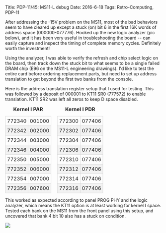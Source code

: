 Title: PDP-11/45: MS11-L debug
Date: 2016-6-18
Tags: Retro-Computing, PDP-11

After addressing the -15V problem on the MS11, most of the bad behaviors seem to have cleared up except a stuck (on)
bit 6 in the first 16K words of address space (000000-077776).  Hooked up the new logic analyzer (pic below), and it
has been very useful in troubleshooting the board -- can easily capture and inspect the timing of complete memory
cycles.  Definitely worth the investment!

Using the analyzer, I was able to verify the refresh and chip select logic on the board, then track down the stuck bit
to what seems to be a single failed DRAM chip (E96 on the MS11-L engineering drawings).  I'd like to test the entire
card before ordering replacement parts, but need to set up address translation to get beyond the first two banks from
the console.

Here is the address translation register setup that I used for testing.  This was followed by a deposit of 000001 to
KT11 SR0 (777572) to enable translation.  KT11 SR2 was left all zeros to keep D space disabled.

<style>
.memlist { display: inline; border-collapse: collapse; margin-right: 1em; }
.memlist caption { font-weight: bold; }
.memlist tr:nth-child(even) { background-color: #f2f2f2; }
.memlist th, .memlist td { padding: 5px; }
.memlist td { border: 1px solid lightgray; font-family: "Courier" monospace; }
</style>

<table class="memlist">
<caption>Kernel I PAR</caption>
<tbody>
<tr><td>772340</td><td>001000</td></tr>
<tr><td>772342</td><td>002000</td></tr>
<tr><td>772344</td><td>003000</td></tr>
<tr><td>772346</td><td>004000</td></tr>
<tr><td>772350</td><td>005000</td></tr>
<tr><td>772352</td><td>006000</td></tr>
<tr><td>772354</td><td>007000</td></tr>
<tr><td>772356</td><td>007600</td></tr>
</tbody>
</table>

<table class="memlist">
<caption>Kernel I PDR</caption>
<tbody>
<tr><td>772300</td><td>077406</td></tr>
<tr><td>772302</td><td>077406</td></tr>
<tr><td>772304</td><td>077406</td></tr>
<tr><td>772306</td><td>077406</td></tr>
<tr><td>772310</td><td>077406</td></tr>
<tr><td>772312</td><td>077406</td></tr>
<tr><td>772314</td><td>077406</td></tr>
<tr><td>772316</td><td>077406</td></tr>
</tbody>
</table>

This worked as expected according to panel PROG PHY and the logic analyzer, which means the KT11 option is at least
working for kernel I space.  Tested each bank on the MS11 from the front panel using this setup, and uncovered that
bank 4 bit 10 also has a stuck on condition.

[<img class='image-process-thumb' src='/images/pdp11/ms11-debug.jpg'/>]({filename}/images/pdp11/ms11-debug.jpg)
